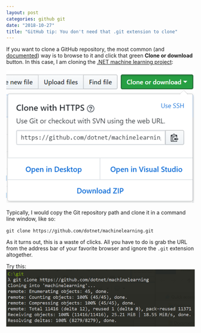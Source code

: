 ```yaml
---
layout: post
categories: github git
date: "2018-10-27"
title: "GitHub tip: You don't need that .git extension to clone"
---
```


If you want to clone a GitHub repository, the most common (and [documented](https://help.github.com/articles/cloning-a-repository/)) way is to browse to it and click that green **Clone or download** button. In this case, I am cloning the [.NET machine learning project](https://github.com/dotnet/machinelearning):

![CloneOrDownload](/../assets/CloneOrDownload.png)

Typically, I would copy the Git repository path and clone it in a command line window, like so:

`git clone https://github.com/dotnet/machinelearning.git`

As it turns out, this is a waste of clicks. All you have to do is grab the URL from the address bar of your favorite browser and ignore the `.git` extension altogether.

Try this:
![CloneWithoutExtension](/../assets/CloneWithoutExtension.png)
